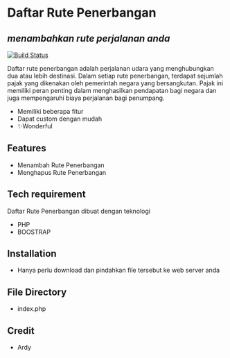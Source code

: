 # Daftar Rute Penerbangan
## _menambahkan rute perjalanan anda_

[![Build Status](https://travis-ci.org/joemccann/dillinger.svg?branch=master)](https://github.com/pockypaw/simpleCalc)

Daftar rute penerbangan adalah perjalanan udara yang menghubungkan dua atau lebih destinasi. Dalam setiap rute penerbangan, terdapat sejumlah pajak yang dikenakan oleh pemerintah negara yang bersangkutan. Pajak ini memiliki peran penting dalam menghasilkan pendapatan bagi negara dan juga mempengaruhi biaya perjalanan bagi penumpang.

- Memiliki beberapa fitur 
- Dapat custom dengan mudah
- ✨Wonderful

## Features

- Menambah Rute Penerbangan
- Menghapus Rute Penerbangan

## Tech requirement

Daftar Rute Penerbangan dibuat dengan teknologi

- PHP 
- BOOSTRAP




## Installation

- Hanya perlu download dan pindahkan file tersebut ke web server anda

## File Directory
- index.php

## Credit
- Ardy
